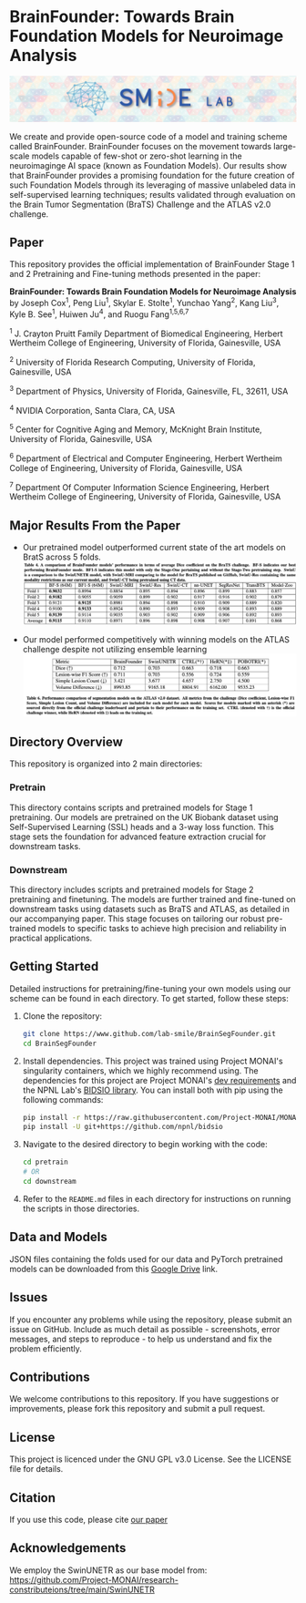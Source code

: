 # BrainFounder: Towards Brain Foundation Models for Neuroimage Analysis

![smilebanner.png](images/smilebanner.png)

We create and provide open-source code of a model and training scheme called BrainFounder. BrainFounder focuses on the
movement towards large-scale models capable of few-shot or zero-shot learning in the neuroimaginge AI space (known as 
Foundation Models). Our results show that BrainFounder provides a promising foundation for the future creation of 
such Foundation Models through its leveraging of massive unlabeled data in self-supervised learning techniques; results
validated through evaluation on the Brain Tumor Segmentation (BraTS) Challenge and the ATLAS v2.0 challenge.

## Paper
This repository provides the official implementation of BrainFounder Stage 1 and 2 Pretraining and Fine-tuning methods
presented in the paper:

**BrainFounder: Towards Brain Foundation Models for Neuroimage Analysis** by Joseph Cox<sup>1</sup>, Peng Liu<sup>1</sup>, 
Skylar E. Stolte<sup>1</sup>, Yunchao Yang<sup>2</sup>, Kang Liu<sup>3</sup>, Kyle B. See<sup>1</sup>, 
Huiwen Ju<sup>4</sup>, and Ruogu Fang<sup>1,5,6,7</sup>

<sup>1</sup> J. Crayton Pruitt Family Department of Biomedical Engineering, Herbert Wertheim College of Engineering, 
University of Florida, Gainesville, USA

<sup>2</sup> University of Florida Research Computing, University of Florida, Gainesville, USA

<sup>3</sup> Department of Physics, University of Florida, Gainesville, FL, 32611, USA

<sup>4</sup> NVIDIA Corporation, Santa Clara, CA, USA

<sup>5</sup> Center for Cognitive Aging and Memory, McKnight Brain Institute, University of Florida, Gainesville, USA

<sup>6</sup> Department of Electrical and Computer Engineering, Herbert Wertheim College of Engineering, University of 
Florida, Gainesville, USA

<sup>7</sup> Department Of Computer Information Science Engineering, Herbert Wertheim College of Engineering, 
University of Florida, Gainesville, USA

## Major Results From the Paper
* Our pretrained model outperformed current state of the art models on BratS across 5 folds. ![img.png](images/Table4.png)

* Our model performed competitively with winning models on the ATLAS challenge despite not utilizing ensemble learning
![img.png](images/Table6.png)

## Directory Overview
This repository is organized into 2 main directories:
### Pretrain
This directory contains scripts and pretrained models for Stage 1 pretraining. Our models are pretrained on the UK 
Biobank dataset using Self-Supervised Learning (SSL) heads and a 3-way loss function. This stage sets the foundation 
for advanced feature extraction crucial for downstream tasks.

### Downstream
This directory includes scripts and pretrained models for Stage 2 pretraining and finetuning. The models are further 
trained and fine-tuned on downstream tasks using datasets such as BraTS and ATLAS, as detailed in our accompanying 
paper. This stage focuses on tailoring our robust pre-trained models to specific tasks to achieve high precision and 
reliability in practical applications.

## Getting Started

Detailed instructions for pretraining/fine-tuning your own models using our scheme can be found in each directory. 
To get started, follow these steps:

1. Clone the repository:
   ```bash
   git clone https://www.github.com/lab-smile/BrainSegFounder.git
   cd BrainSegFounder
   ```
2. Install dependencies. This project was trained using Project MONAI's singularity containers, which we highly recommend 
using. The dependencies for this project are Project MONAI's [dev requirements](https://raw.githubusercontent.com/Project-MONAI/MONAI/dev/requirements-dev.txt) 
and the NPNL Lab's [BIDSIO library](https://github.com/npnl/bidsio/tree/main). You can install both with pip using the following commands:

    ```bash
    pip install -r https://raw.githubusercontent.com/Project-MONAI/MONAI/dev/requirements-dev.txt
    pip install -U git+https://github.com/npnl/bidsio
    ```

3. Navigate to the desired directory to begin working with the code:
    ```bash
   cd pretrain
   # OR 
   cd downstream
    ```
4. Refer to the `README.md` files in each directory for instructions on running the scripts in those directories.

## Data and Models
JSON files containing the folds used for our data and PyTorch pretrained models can be downloaded from this [Google Drive](https://drive.google.com/drive/folders/1fl3FeMEhv_cnIwrDa5geHPbKL-tHAuQE?usp=drive_link) link.

## Issues
If you encounter any problems while using the repository, please submit an issue on GitHub. Include as much detail as 
possible - screenshots, error messages, and steps to reproduce - to help us understand and fix the problem efficiently.


## Contributions
We welcome contributions to this repository. If you have suggestions or improvements, please fork this repository and 
submit a pull request.

## License
This project is licenced under the GNU GPL v3.0 License. See the LICENSE file for details.

## Citation
If you use this code, please cite [our paper](https://arxiv.org/abs/2406.10395)
 
## Acknowledgements
We employ the SwinUNETR as our base model from: https://github.com/Project-MONAI/research-constributeions/tree/main/SwinUNETR
